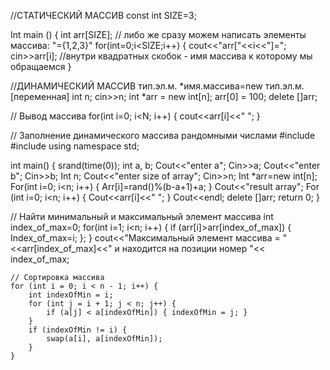 //СТАТИЧЕСКИЙ МАССИВ
const int SIZE=3;

Int main () 
{
int arr[SIZE]; // либо же сразу можем написать элементы массива: "={1,2,3}"
for(int=0;i<SIZE;i++) {
cout<<"arr["<<i<<"]=";
cin>>arr[i]; //внутри квадратных скобок - имя массива к которому мы обращаемся
}


//ДИНАМИЧЕСКИЙ МАССИВ
тип.эл.м. *имя.массива=new тип.эл.м.[переменная]
int n;
cin>>n;
int *arr = new int[n];
arr[0] = 100;
delete []arr;

// Вывод массива
for(int i=0; i<N; i++)
{
cout<<arr[i]<<" ";
}

// Заполнение динамического массива рандомными числами
#include<ctime>
#include<cstdlib>
using namespace std;

int main() {
srand(time(0));
int a, b;
Cout<<"enter a";
Cin>>a;
Cout<<"enter b";
Cin>>b;
Int n;
Cout<<"enter size of array";
Cin>>n;
Int *arr=new int[n];
For(int i=0; i<n; i++) {
Arr[i]=rand()%(b-a+1)+a;
}
Cout<<"result array";
For (int i=0; i<n; i++) {
Cout<<arr[i]<<" ";
}
Cout<<endl;
delete []arr;
return 0;
}

// Найти минимальный и максимальный элемент массива
int index_of_max=0;
for(int i=1; i<n; i++) {
if (arr[i]>arr[index_of_max]) {
Index_of_max=i; };
}
cout<<"Максимальный элемент массива = "<<arr[index_of_max]<<" и находится на позиции номер "<< index_of_max;

	// Сортировка массива
	for (int i = 0; i < n - 1; i++) {
		int indexOfMin = i;
		for (int j = i + 1; j < n; j++) {
			if (a[j] < a[indexOfMin]) { indexOfMin = j; }
		}
		if (indexOfMin != i) {
			swap(a[i], a[indexOfMin]);
		}
	}
